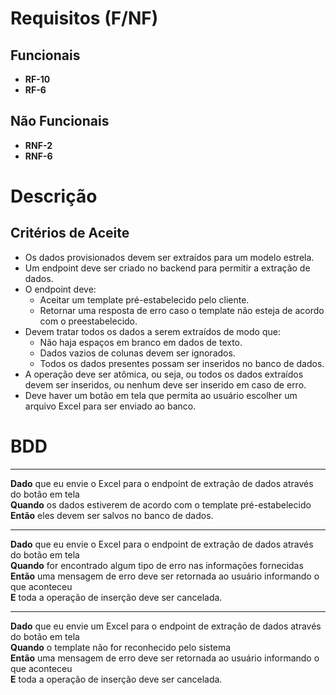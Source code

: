 # Requisitos (F/NF)

## Funcionais

- **RF-10**
- **RF-6**

## Não Funcionais

- **RNF-2**
- **RNF-6**

# Descrição

## Critérios de Aceite

- Os dados provisionados devem ser extraídos para um modelo estrela.
- Um endpoint deve ser criado no backend para permitir a extração de dados.
- O endpoint deve:
  - Aceitar um template pré-estabelecido pelo cliente.
  - Retornar uma resposta de erro caso o template não esteja de acordo com o preestabelecido.
- Devem tratar todos os dados a serem extraídos de modo que:
  - Não haja espaços em branco em dados de texto.
  - Dados vazios de colunas devem ser ignorados.
  - Todos os dados presentes possam ser inseridos no banco de dados.
- A operação deve ser atômica, ou seja, ou todos os dados extraídos devem ser inseridos, ou nenhum deve ser inserido em caso de erro.
- Deve haver um botão em tela que permita ao usuário escolher um arquivo Excel para ser enviado ao banco.

# BDD

---

**Dado** que eu envie o Excel para o endpoint de extração de dados através do botão em tela  
**Quando** os dados estiverem de acordo com o template pré-estabelecido  
**Então** eles devem ser salvos no banco de dados.

---

**Dado** que eu envie o Excel para o endpoint de extração de dados através do botão em tela  
**Quando** for encontrado algum tipo de erro nas informações fornecidas  
**Então** uma mensagem de erro deve ser retornada ao usuário informando o que aconteceu  
**E** toda a operação de inserção deve ser cancelada.

---

**Dado** que eu envie um Excel para o endpoint de extração de dados através do botão em tela  
**Quando** o template não for reconhecido pelo sistema  
**Então** uma mensagem de erro deve ser retornada ao usuário informando o que aconteceu  
**E** toda a operação de inserção deve ser cancelada.
